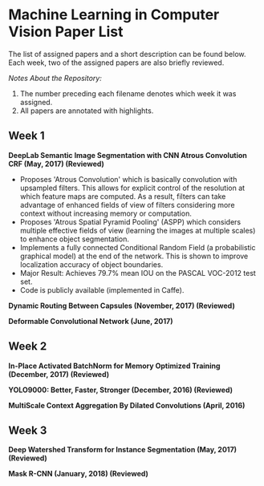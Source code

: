 # Machine Learning in Computer Vision Paper List

The list of assigned papers and a short description can be found below. Each week, two of the assigned papers are also briefly reviewed.

*Notes About the Repository:*
1. The number preceding each filename denotes which week it was assigned.
2. All papers are annotated with highlights.

## Week 1
**DeepLab Semantic Image Segmentation with CNN Atrous Convolution CRF (May, 2017) (Reviewed)**
- Proposes 'Atrous Convolution' which is basically convolution with upsampled filters. This allows for explicit control of the resolution at which feature maps are computed. As a result, filters can take advantage of enhanced fields of view of filters considering more context without increasing memory or computation.
- Proposes 'Atrous Spatial Pyramid Pooling' (ASPP) which considers multiple effective fields of view (learning the images at multiple scales) to enhance object segmentation.
- Implements a fully connected Conditional Random Field (a probabilistic graphical model) at the end of the network. This is shown to improve localization accuracy of object boundaries.
- Major Result: Achieves 79.7% mean IOU on the PASCAL VOC-2012 test set.
- Code is publicly available (implemented in Caffe).


**Dynamic Routing Between Capsules (November, 2017) (Reviewed)**

**Deformable Convolutional Network (June, 2017)**

## Week 2
**In-Place Activated BatchNorm for Memory Optimized Training (December, 2017) (Reviewed)**

**YOLO9000: Better, Faster, Stronger (December, 2016) (Reviewed)**

**MultiScale Context Aggregation By Dilated Convolutions (April, 2016)**

## Week 3

**Deep Watershed Transform for Instance Segmentation (May, 2017) (Reviewed)**

**Mask R-CNN (January, 2018) (Reviewed)**



